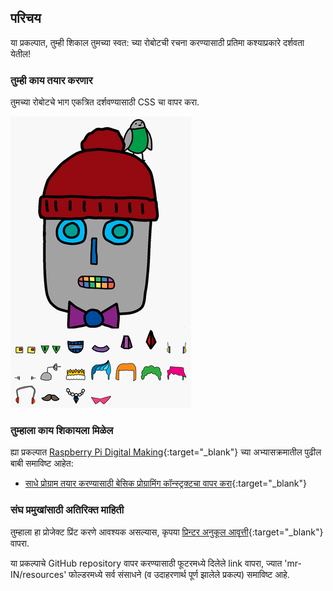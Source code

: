 ## परिचय

या प्रकल्पात, तुम्ही शिकाल तुमच्या स्वत: च्या रोबोटची रचना करण्यासाठी प्रतिमा कश्याप्रकारे दर्शवता येतील!

### तुम्ही काय तयार करणार

तुमच्या रोबोटचे भाग एकत्रित दर्शवण्यासाठी CSS चा वापर करा.

![screenshot](images/robot-final.png)

### तुम्हाला काय शिकायला मिळेल

ह्या प्रकल्पात [Raspberry Pi Digital Making](http://rpf.io/curriculum){:target="_blank"} च्या अभ्यासक्रमातील पुढील बाबी समाविष्ट आहेत:

+ [साधे प्रोग्राम तयार करण्यासाठी बेसिक प्रोग्रामिंग कॉन्स्ट्रक्टचा वापर करा](https://www.raspberrypi.org/curriculum/programming/creator){:target="_blank"}

### संघ प्रमुखांसाठी अतिरिक्त माहिती

तुम्हाला हा प्रोजेक्ट प्रिंट करणे आवश्यक असल्यास, कृपया [प्रिन्टर अनुकूल आवृत्ती](https://projects.raspberrypi.org/mr-IN/projects/build-a-robot/print){:target="_blank"} वापरा.

या प्रकल्पाचे GitHub repository वापर करण्यासाठी फूटरमध्ये दिलेले link वापरा, ज्यात 'mr-IN/resources' फोल्डरमध्ये सर्व संसाधने (व उदाहरणार्थ पूर्ण झालेले प्रकल्प) समाविष्ट आहे.